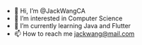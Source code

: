- 👋 Hi, I’m @JackWangCA
- 👀 I’m interested in Computer Science
- 🌱 I’m currently learning Java and Flutter
- 📫 How to reach me 
jackwang@mail.com

<!---
JackWangCA/JackWangCA is a ✨ special ✨ repository because its `README.md` (this file) appears on your GitHub profile.
You can click the Preview link to take a look at your changes.
--->
